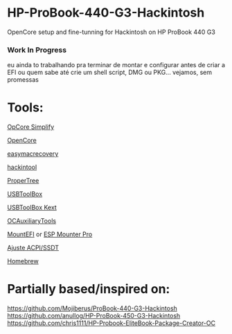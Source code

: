 # HP-ProBook-440-G3-Hackintosh
OpenCore setup and fine-tunning for Hackintosh on HP ProBook 440 G3

### Work In Progress
eu ainda to trabalhando pra terminar de montar e configurar antes de criar a EFI ou quem sabe até crie um shell script, DMG ou PKG... vejamos, sem promessas


# Tools:
[OpCore Simplify](https://github.com/lzhoang2801/OpCore-Simplify)

[OpenCore](https://github.com/acidanthera/OpenCorePkg)

[easymacrecovery](https://github.com/llbranco/easymacrecovery)

[hackintool](https://github.com/benbaker76/Hackintool)

[ProperTree](https://github.com/corpnewt/ProperTree)

[USBToolBox](https://github.com/USBToolBox/tool)

[USBToolBox Kext](https://github.com/USBToolBox/kext)

[OCAuxiliaryTools](https://github.com/ic005k/OCAuxiliaryTools)

[MountEFI](https://github.com/luchina-gabriel/youtube-files/raw/main/MountEFI.zip) or [ESP Mounter Pro](https://olarila.com/topic/4975-esp-mounter-pro-v19/)

[Ajuste ACPI/SSDT](https://www.youtube.com/watch?v=S3sYoi_PBKw)

[Homebrew](https://brew.sh/)

# Partially based/inspired on:
https://github.com/Mojiberus/ProBook-440-G3-Hackintosh
https://github.com/anullog/HP-ProBook-450-G3-Hackintosh
https://github.com/chris1111/HP-Probook-EliteBook-Package-Creator-OC

